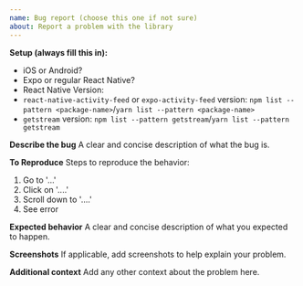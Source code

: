 ```yaml
---
name: Bug report (choose this one if not sure)
about: Report a problem with the library
---
```


**Setup (always fill this in):**

- iOS or Android?
- Expo or regular React Native?
- React Native Version:
- `react-native-activity-feed` or `expo-activity-feed` version: `npm list --pattern <package-name>`/`yarn list --pattern <package-name>`
- `getstream` version: `npm list --pattern getstream`/`yarn list --pattern getstream`

**Describe the bug**
A clear and concise description of what the bug is.

**To Reproduce**
Steps to reproduce the behavior:

1. Go to '...'
2. Click on '....'
3. Scroll down to '....'
4. See error

**Expected behavior**
A clear and concise description of what you expected to happen.

**Screenshots**
If applicable, add screenshots to help explain your problem.

**Additional context**
Add any other context about the problem here.
